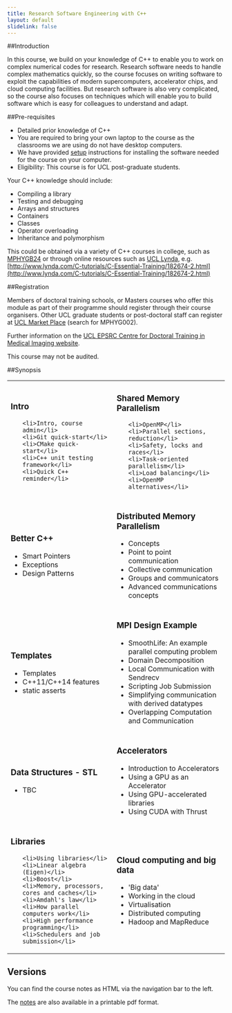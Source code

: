 ```yaml
---
title: Research Software Engineering with C++
layout: default
slidelink: false
---
```


##Introduction

In this course, we build on your knowledge of C++ to enable you to work on complex numerical codes for research.
Research software needs to handle complex mathematics quickly, so the course focuses on writing software to exploit the
capabilities of modern supercomputers, accelerator chips, and cloud computing facilities. But research software is also
very complicated, so the course also focuses on techniques which will enable you to build software which is easy for colleagues
to understand and adapt.

##Pre-requisites

* Detailed prior knowledge of C++
* You are required to bring your own laptop to the course as the classrooms we are using do not have desktop computers.
* We have provided [setup](98Installation) instructions for installing the software needed for the course on
your computer.
* Eligibility: This course is for UCL post-graduate students.

Your C++ knowledge should include:

* Compiling a library
* Testing and debugging
* Arrays and structures
* Containers
* Classes
* Operator overloading
* Inheritance and polymorphism

This could be obtained via a variety of C++ courses in college, such as
[MPHYGB24](https://moodle.ucl.ac.uk/course/view.php?id=5395)
or through online resources such as [UCL Lynda](https://www.ucl.ac.uk/lynda),
 e.g. [http://www.lynda.com/C-tutorials/C-Essential-Training/182674-2.html](http://www.lynda.com/C-tutorials/C-Essential-Training/182674-2.html)

##Registration

Members of doctoral training schools, or Masters courses who offer this module as part of their programme should register through their course organisers. Other UCL graduate students or post-doctoral staff can register at [UCL Market Place](http://onlinestore.ucl.ac.uk/) (search for MPHYG002).

Further information on the [UCL EPSRC Centre for Doctoral Training in Medical Imaging website](http://medicalimaging-cdt.ucl.ac.uk/programmes).

This course may not be audited.

##Synopsis

<table>
 <tbody>
  <tr>
   <td>

<h3>Intro</h3><ul>

    <li>Intro, course admin</li>
    <li>Git quick-start</li>
    <li>CMake quick-start</li>
    <li>C++ unit testing framework</li>
    <li>Quick C++ reminder</li>

   </ul></td>
  <td>

<h3>Shared Memory Parallelism</h3><ul>

    <li>OpenMP</li>
    <li>Parallel sections, reduction</li>
    <li>Safety, locks and races</li>
    <li>Task-oriented parallelism</li>
    <li>Load balancing</li>
    <li>OpenMP alternatives</li>

   </ul></td>
  </tr>
  <tr>
   <td>

<h3>Better C++</h3><ul>

  <li>Smart Pointers</li>
  <li>Exceptions</li>
  <li>Design Patterns</li>

   </ul></td>
   <td>

<h3>Distributed Memory Parallelism</h3><ul>

   <li>Concepts</li>
   <li>Point to point communication</li>
   <li>Collective communication</li>
   <li>Groups and communicators</li>
   <li>Advanced communications concepts</li>
   

   </ul></td>
  </tr>
  <tr>
   <td>

<h3>Templates</h3><ul>

  <li>Templates</li>
  <li>C++11/C++14 features</li>
  <li>static asserts</li>

   </ul></td>
   <td>

<h3>MPI Design Example</h3><ul>

   <li>SmoothLife: An example parallel computing problem</li>
   <li>Domain Decomposition</li>
   <li>Local Communication with Sendrecv</li>
   <li>Scripting Job Submission</li>
   <li>Simplifying communication with derived datatypes</li>
   <li>Overlapping Computation and Communication</li>

   </ul></td>
  </tr>
  <tr>
   <td>

<h3>Data Structures - STL</h3><ul>

   <li>TBC</li>

   </ul></td>
   <td>

<h3>Accelerators</h3><ul>

   <li>Introduction to Accelerators</li>
   <li>Using a GPU as an Accelerator</li>
   <li>Using GPU-accelerated libraries</li>
   <li>Using CUDA with Thrust</li>

   </ul></td>
  </tr>

  <tr>
   <td>

<h3>Libraries</h3><ul>

    <li>Using libraries</li>
    <li>Linear algebra (Eigen)</li>
    <li>Boost</li>
    <li>Memory, processors, cores and caches</li>
    <li>Amdahl's law</li>
    <li>How parallel computers work</li>
    <li>High performance programming</li>
    <li>Schedulers and job submission</li>

   </ul></td>
   <td>

<h3>Cloud computing and big data</h3><ul>

   <li>'Big data'</li>
   <li>Working in the cloud</li>
   <li>Virtualisation</li>
   <li>Distributed computing</li>
   <li>Hadoop and MapReduce</li>

   </ul></td>
  </tr>

 </tbody>
</table>


Versions
--------

You can find the course notes as HTML via the navigation bar to the left.

The [notes](notes.pdf) are also available in  a printable pdf format.
